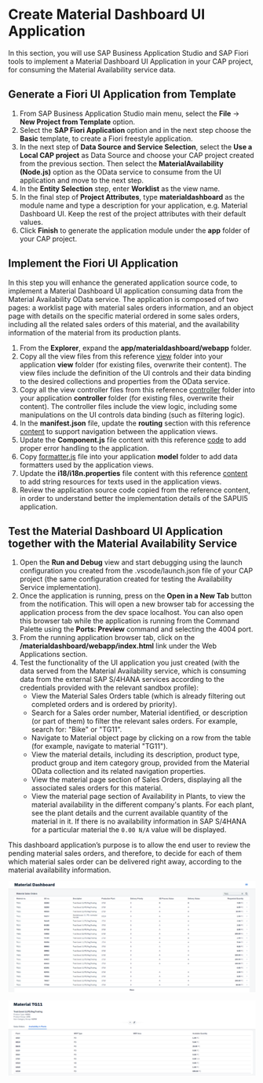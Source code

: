 # Create Material Dashboard UI Application
In this section, you will use SAP Business Application Studio and SAP Fiori tools to implement a Material Dashboard UI Application in your CAP project, for consuming the Material Availability service data.

## Generate a Fiori UI Application from Template
1. From SAP Business Application Studio main menu, select the **File** -> **New Project from Template** option.
2. Select the **SAP Fiori Application** option and in the next step choose the **Basic** template, to create a Fiori freestyle application.
3. In the next step of **Data Source and Service Selection**, select the **Use a Local CAP project** as Data Source and choose your CAP project created from the previous section. Then select the **MaterialAvailability (Node.js)** option as the OData service to consume from the UI application and move to the next step.
4. In the **Entity Selection** step, enter **Worklist** as the view name.
5. In the final step of **Project Attributes**, type **materialdashboard** as the module name and type a description for your application, e.g. Material Dashboard UI. Keep the rest of the project attributes with their default values.
6. Click **Finish** to generate the application module under the **app** folder of your CAP project.

## Implement the Fiori UI Application
In this step you will enhance the generated application source code, to implement a Material Dashboard UI application consuming data from the Material Availability OData service.
The application is composed of two pages: a worklist page with material sales orders information, and an object page with details on the specific material ordered in some sales orders, including all the related sales orders of this material, and the availability information of the material from its production plants.

1. From the **Explorer**, expand the **app/materialdashboard/webapp** folder.
2. Copy all the view files from this reference [view](../../../app/materialdashboard/webapp/view/) folder into your application **view** folder (for existing files, overwrite their content). The view files include the definition of the UI controls and their data binding to the desired collections and properties from the OData service.
3. Copy all the view controller files from this reference [controller](../../../app/materialdashboard/webapp/controller/) folder into your application **controller** folder (for existing files, overwrite their content). The controller files include the view logic, including some manipulations on the UI controls data binding (such as filtering logic).  
4. In the **manifest.json** file, update the **routing** section with this reference [content](../../../app/materialdashboard/webapp/manifest.json#L90-L142) to support navigation between the application views.
5. Update the **Component.js** file content with this reference [code](../../../app/materialdashboard/webapp/Component.js) to add proper error handling to the application.
6. Copy [formatter.js](../../../app/materialdashboard/webapp/model/formatter.js) file into your application **model** folder to add data formatters used by the application views.
7. Update the **i18/i18n.properties** file content with this reference [content](../../../app/materialdashboard/webapp/i18n/i18n.properties) to add string resources for texts used in the application views.
8. Review the application source code copied from the reference content, in order to understand better the implementation details of the SAPUI5 application. 

## Test the Material Dashboard UI Application together with the Material Availability Service
1. Open the **Run and Debug** view and start debugging using the launch configuration you created from the .vscode/launch.json file of your CAP project (the same configuration created for testing the Availability Service implementation).
2. Once the application is running, press on the **Open in a New Tab** button from the notification. This will open a new browser tab for accessing the application process from the dev space localhost. You can also open this browser tab while the application is running from the Command Palette using the **Ports: Preview** command and selecting the 4004 port.
3. From the running application browser tab, click on the **/materialdashboard/webapp/index.html** link under the Web Applications section.
4. Test the functionality of the UI application you just created (with the data served from the Material Availability service, which is consuming data from the external SAP S/4HANA services according to the credentials provided with the relevant sandbox profile):
    - View the Material Sales Orders table (which is already filtering out completed orders and is ordered by priority).
    - Search for a Sales order number, Material identified, or description (or part of them) to filter the relevant sales orders. For example, search for: "Bike" or "TG11".
    - Navigate to Material object page by clicking on a row from the table (for example, navigate to material "TG11").
    - View the material details, including its description, product type, product group and item category group, provided from the Material OData collection and its related navigation properties.
    - View the material page section of Sales Orders, displaying all the associated sales orders for this material.
    - View the material page section of Availability in Plants, to view the material availability in the different company's plants. For each plant, see the plant details and the current available quantity of the material in it. If there is no availability information in SAP S/4HANA for a particular material the `0.00 N/A` value will be displayed.

This dashboard application’s purpose is to allow the end user to review the pending material sales orders, and therefore, to decide for each of them which material sales order can be delivered right away, according to the material availability information.

![Worklist page](images/app-page-1.png)

![Object page](images/app-page-2.png)
